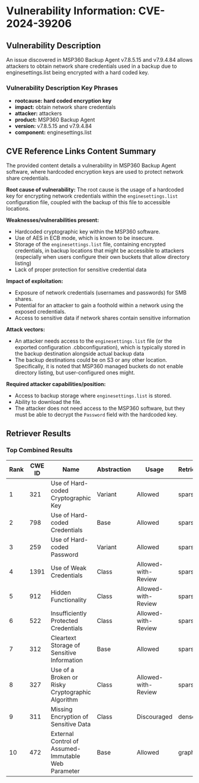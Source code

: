 # Vulnerability Information: CVE-2024-39206

## Vulnerability Description
An issue discovered in MSP360 Backup Agent v7.8.5.15 and v7.9.4.84 allows attackers to obtain network share credentials used in a backup due to enginesettings.list being encrypted with a hard coded key.

### Vulnerability Description Key Phrases
- **rootcause:** **hard coded encryption key**
- **impact:** obtain network share credentials
- **attacker:** attackers
- **product:** MSP360 Backup Agent
- **version:** v7.8.5.15 and v7.9.4.84
- **component:** enginesettings.list

## CVE Reference Links Content Summary
The provided content details a vulnerability in MSP360 Backup Agent software, where hardcoded encryption keys are used to protect network share credentials.

**Root cause of vulnerability:**
The root cause is the usage of a hardcoded key for encrypting network credentials within the `enginesettings.list` configuration file, coupled with the backup of this file to accessible locations.

**Weaknesses/vulnerabilities present:**
- Hardcoded cryptographic key within the MSP360 software.
- Use of AES in ECB mode, which is known to be insecure.
- Storage of the `enginesettings.list` file, containing encrypted credentials, in backup locations that might be accessible to attackers (especially when users configure their own buckets that allow directory listing)
- Lack of proper protection for sensitive credential data

**Impact of exploitation:**
- Exposure of network credentials (usernames and passwords) for SMB shares.
- Potential for an attacker to gain a foothold within a network using the exposed credentials.
- Access to sensitive data if network shares contain sensitive information

**Attack vectors:**
- An attacker needs access to the `enginesettings.list` file (or the exported configuration .cbbconfiguration), which is typically stored in the backup destination alongside actual backup data
- The backup destinations could be on S3 or any other location. Specifically, it is noted that MSP360 managed buckets do not enable directory listing, but user-configured ones might.

**Required attacker capabilities/position:**
- Access to backup storage where `enginesettings.list` is stored.
- Ability to download the file.
- The attacker does not need access to the MSP360 software, but they must be able to decrypt the `Password` field with the hardcoded key.

## Retriever Results

### Top Combined Results

| Rank | CWE ID | Name | Abstraction | Usage  | Retrievers | Individual Scores |
|------|--------|------|-------------|-------|------------|-------------------|
| 1 | 321 | Use of Hard-coded Cryptographic Key | Variant | Allowed | sparse | 0.313 |
| 2 | 798 | Use of Hard-coded Credentials | Base | Allowed | sparse | 0.290 |
| 3 | 259 | Use of Hard-coded Password | Variant | Allowed | sparse | 0.253 |
| 4 | 1391 | Use of Weak Credentials | Class | Allowed-with-Review | sparse | 0.249 |
| 5 | 912 | Hidden Functionality | Class | Allowed-with-Review | sparse | 0.232 |
| 6 | 522 | Insufficiently Protected Credentials | Class | Allowed-with-Review | sparse | 0.225 |
| 7 | 312 | Cleartext Storage of Sensitive Information | Base | Allowed | sparse | 0.215 |
| 8 | 327 | Use of a Broken or Risky Cryptographic Algorithm | Class | Allowed-with-Review | sparse | 0.211 |
| 9 | 311 | Missing Encryption of Sensitive Data | Class | Discouraged | dense | 0.554 |
| 10 | 472 | External Control of Assumed-Immutable Web Parameter | Base | Allowed | graph | 0.002 |

